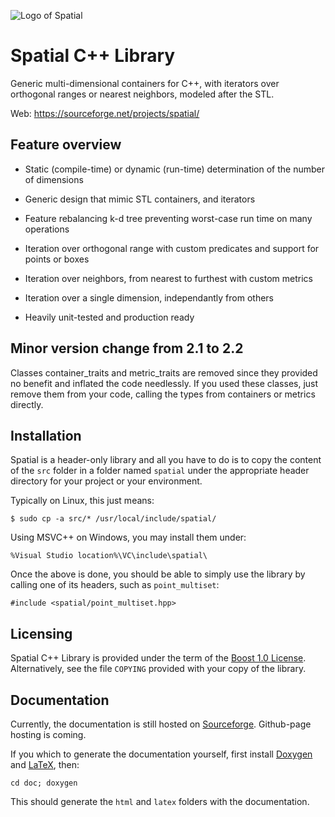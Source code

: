 ![Logo of Spatial](https://github.com/sbougerel/spatial/blob/master/doc/images/spatial_96.png)
# Spatial C++ Library

Generic multi-dimensional containers for C++, with iterators
over orthogonal ranges or nearest neighbors, modeled after the STL.

Web: https://sourceforge.net/projects/spatial/


## Feature overview

- Static (compile-time) or dynamic (run-time) determination of the number of
  dimensions

- Generic design that mimic STL containers, and iterators

- Feature rebalancing k-d tree preventing worst-case run time on many
  operations

- Iteration over orthogonal range with custom predicates and support for points
  or boxes

- Iteration over neighbors, from nearest to furthest with custom metrics

- Iteration over a single dimension, independantly from others

- Heavily unit-tested and production ready


## Minor version change from 2.1 to 2.2

Classes container_traits and metric_traits are removed since they provided no
benefit and inflated the code needlessly. If you used these classes, just remove
them from your code, calling the types from containers or metrics directly.


## Installation

Spatial is a header-only library and all you have to do is to copy the content
of the `src` folder in a folder named `spatial` under the appropriate header
directory for your project or your environment.

Typically on Linux, this just means:

```
$ sudo cp -a src/* /usr/local/include/spatial/
```

Using MSVC++ on Windows, you may install them under:
```
%Visual Studio location%\VC\include\spatial\
```

Once the above is done, you should be able to simply use the library by calling
one of its headers, such as `point_multiset`:

```
#include <spatial/point_multiset.hpp>
```


## Licensing

Spatial C++ Library is provided under the term of the
[Boost 1.0 License](http://www.boost.org/LICENSE_1_0.txt).
Alternatively, see the file `COPYING` provided with your copy of the library.


## Documentation

Currently, the documentation is still hosted on
[Sourceforge](http://spatial.sourceforge.net/). Github-page hosting is coming.

If you which to generate the documentation yourself, first install
[Doxygen](http://www.stack.nl/~dimitri/doxygen/) and
[LaTeX](https://www.latex-project.org/), then:

```
cd doc; doxygen
```

This should generate the `html` and `latex` folders with the documentation.
